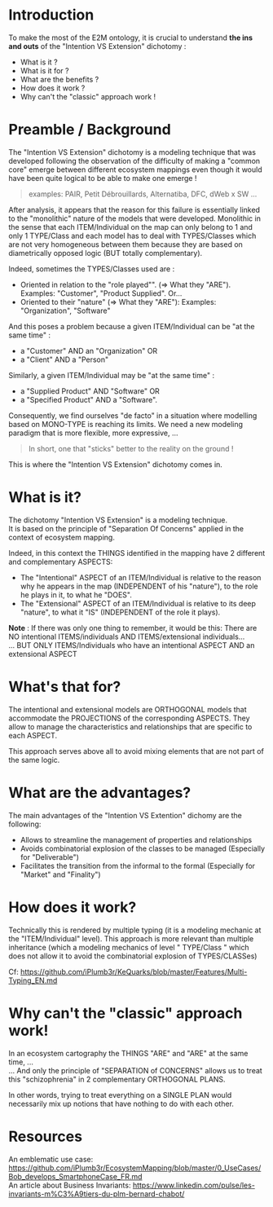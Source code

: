 Introduction
==
To make the most of the E2M ontology, it is crucial to understand __the ins and outs__ of the "Intention VS Extension" dichotomy : 
* What is it ?
* What is it for ?
* What are the benefits ?
* How does it work ?
* Why can't the "classic" approach work !

Preamble / Background
==
The "Intention VS Extension" dichotomy is a modeling technique that was developed following the observation of the difficulty of making a "common core" emerge between different ecosystem mappings even though it would have been quite logical to be able to make one emerge !
> examples: PAIR, Petit Débrouillards, Alternatiba, DFC, dWeb x SW ...

After analysis, it appears that the reason for this failure is essentially linked to the "monolithic" nature of the models that were developed. Monolithic in the sense that each ITEM/Individual on the map can only belong to 1 and only 1 TYPE/Class and each model has to deal with TYPES/Classes which are not very homogeneous between them because they are based on diametrically opposed logic (BUT totally complementary).

Indeed, sometimes the TYPES/Classes used are :
* Oriented in relation to the "role played"". (=> What they "ARE"). Examples: "Customer", "Product Supplied".
Or...
* Oriented to their "nature" (=> What they "ARE"): Examples: "Organization", "Software"

And this poses a problem because a given ITEM/Individual can be "at the same time" : 
* a "Customer" AND an "Organization" 
OR
* a "Client" AND a "Person"

Similarly, a given ITEM/Individual may be "at the same time" : 
* a "Supplied Product" AND "Software" 
OR
* a "Specified Product" AND a "Software".

Consequently, we find ourselves "de facto" in a situation where modelling based on MONO-TYPE is reaching its limits.
We need a new modeling paradigm that is more flexible, more expressive, ...
> In short, one that "sticks" better to the reality on the ground !

This is where the "Intention VS Extension" dichotomy comes in.

What is it?
==
The dichotomy "Intention VS Extension" is a modeling technique.    
It is based on the principle of "Separation Of Concerns" applied in the context of ecosystem mapping. 

Indeed, in this context the THINGS identified in the mapping have 2 different and complementary ASPECTS: 
* The "Intentional" ASPECT of an ITEM/Individual is relative to the reason why he appears in the map (INDEPENDENT of his "nature"), to the role he plays in it, to what he "DOES".
* The "Extensional" ASPECT of an ITEM/Individual is relative to its deep "nature", to what it "IS" (INDEPENDENT of the role it plays).


__Note__ :
If there was only one thing to remember, it would be this:
There are NO intentional ITEMS/individuals AND ITEMS/extensional individuals...   
... BUT ONLY ITEMS/Individuals who have an intentional ASPECT AND an extensional ASPECT


What's that for?
==
The intentional and extensional models are ORTHOGONAL models that accommodate the PROJECTIONS of the corresponding ASPECTS. They allow to manage the characteristics and relationships that are specific to each ASPECT.

This approach serves above all to avoid mixing elements that are not part of the same logic.

What are the advantages?
==
The main advantages of the "Intention VS Extention" dichomy are the following:
* Allows to streamline the management of properties and relationships
* Avoids combinatorial explosion of the classes to be managed (Especially for "Deliverable")
* Facilitates the transition from the informal to the formal (Especially for "Market" and "Finality")

How does it work?
==
Technically this is rendered by multiple typing (it is a modeling mechanic at the "ITEM/Individual" level).
This approach is more relevant than multiple inheritance (which a modeling mechanics of level " TYPE/Class " which does not allow it to avoid the combinatorial explosion of TYPES/CLASSes)

Cf: https://github.com/iPlumb3r/KeQuarks/blob/master/Features/Multi-Typing_EN.md

Why can't the "classic" approach work!
==
In an ecosystem cartography the THINGS "ARE" and "ARE" at the same time, ...   
... And only the principle of "SEPARATION of CONCERNS" allows us to treat this "schizophrenia" in 2 complementary ORTHOGONAL PLANS.

In other words, trying to treat everything on a SINGLE PLAN would necessarily mix up notions that have nothing to do with each other.

Resources
==

An emblematic use case: https://github.com/iPlumb3r/EcosystemMapping/blob/master/0_UseCases/Bob_develops_SmartphoneCase_FR.md   
An article about Business Invariants: https://www.linkedin.com/pulse/les-invariants-m%C3%A9tiers-du-plm-bernard-chabot/

